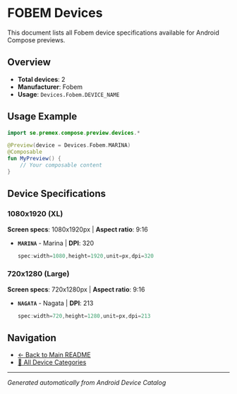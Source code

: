 # FOBEM Devices

This document lists all Fobem device specifications available for Android Compose previews.

## Overview

- **Total devices**: 2
- **Manufacturer**: Fobem
- **Usage**: `Devices.Fobem.DEVICE_NAME`

## Usage Example

```kotlin
import se.premex.compose.preview.devices.*

@Preview(device = Devices.Fobem.MARINA)
@Composable
fun MyPreview() {
    // Your composable content
}
```

## Device Specifications

### 1080x1920 (XL)

**Screen specs**: 1080x1920px | **Aspect ratio**: 9:16

- **`MARINA`** - Marina | **DPI**: 320
  ```kotlin
  spec:width=1080,height=1920,unit=px,dpi=320
  ```

### 720x1280 (Large)

**Screen specs**: 720x1280px | **Aspect ratio**: 9:16

- **`NAGATA`** - Nagata | **DPI**: 213
  ```kotlin
  spec:width=720,height=1280,unit=px,dpi=213
  ```

## Navigation

- [← Back to Main README](../../README.md)
- [📱 All Device Categories](../README.md)

---
*Generated automatically from Android Device Catalog*
